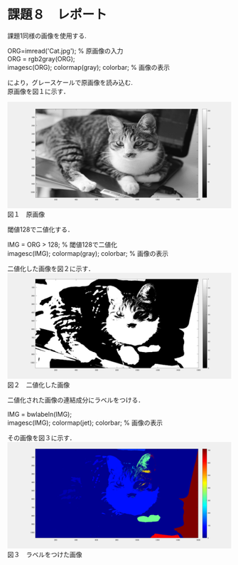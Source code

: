 # 課題８　レポート

課題1同様の画像を使用する.

ORG=imread('Cat.jpg'); % 原画像の入力   
ORG = rgb2gray(ORG);  
imagesc(ORG); colormap(gray); colorbar; % 画像の表示 

により，グレースケールで原画像を読み込む.   
原画像を図１に示す．

![原画像](https://github.com/15ec013/image_kadai/blob/master/img/8-0.PNG)
図１　原画像

閾値128で二値化する．

IMG = ORG > 128; % 閾値128で二値化    
imagesc(IMG); colormap(gray); colorbar; % 画像の表示

二値化した画像を図２に示す．    
![二値化画像](https://github.com/15ec013/image_kadai/blob/master/img/8-128.PNG)
図２　二値化した画像

二値化された画像の連結成分にラベルをつける．

IMG = bwlabeln(IMG);    
imagesc(IMG); colormap(jet); colorbar; % 画像の表示

その画像を図３に示す．
![二値化画像２](https://github.com/15ec013/image_kadai/blob/master/img/8-bwlabeln.PNG)
図３　ラベルをつけた画像
